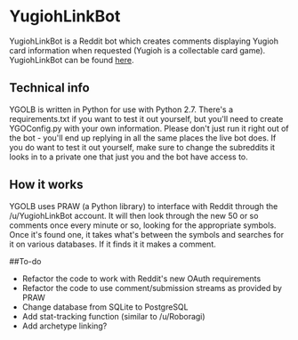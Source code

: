 # YugiohLinkBot
YugiohLinkBot is a Reddit bot which creates comments displaying Yugioh card information when requested (Yugioh is a collectable card game). YugiohLinkBot can be found [here](https://www.reddit.com/user/YugiohLinkBot).

## Technical info
YGOLB is written in Python for use with Python 2.7. There's a requirements.txt if you want to test it out yourself, but you'll need to create YGOConfig.py with your own information. Please don't just run it right out of the bot - you'll end up replying in all the same places the live bot does. If you do want to test it out yourself, make sure to change the subreddits it looks in to a private one that just you and the bot have access to.

## How it works
YGOLB uses PRAW (a Python library) to interface with Reddit through the /u/YugiohLinkBot account. It will then look through the new 50 or so comments once every minute or so, looking for the appropriate symbols. Once it's found one, it takes what's between the symbols and searches for it on various databases. If it finds it it makes a comment.

##To-do
- Refactor the code to work with Reddit's new OAuth requirements
- Refactor the code to use comment/submission streams as provided by PRAW
- Change database from SQLite to PostgreSQL
- Add stat-tracking function (similar to /u/Roboragi)
- Add archetype linking?